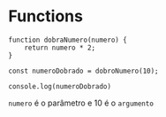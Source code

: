 # Functions

    function dobraNumero(numero) {
        return numero * 2;
    }

    const numeroDobrado = dobroNumero(10);

    console.log(numeroDobrado)

`numero` é o parâmetro e 10 é o `argumento`